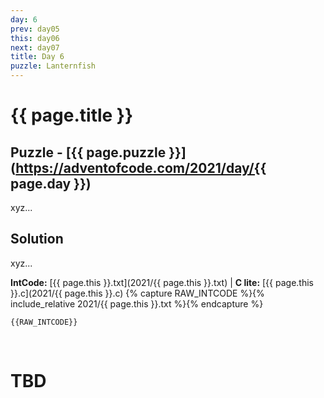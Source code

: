 ```yaml
---
day: 6
prev: day05
this: day06
next: day07
title: Day 6
puzzle: Lanternfish
---
```

# {{ page.title }}

## Puzzle - [{{ page.puzzle }}](https://adventofcode.com/2021/day/{{ page.day }})

xyz...

## Solution

xyz...

**IntCode:** [{{ page.this }}.txt](2021/{{ page.this }}.txt) &#124; **C lite:** [{{ page.this }}.c](2021/{{ page.this }}.c)
{% capture RAW_INTCODE %}{% include_relative 2021/{{ page.this }}.txt %}{% endcapture %}

```
{{RAW_INTCODE}}
```

&nbsp;

# TBD